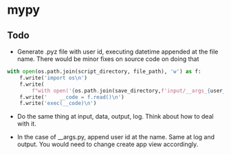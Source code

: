 # mypy

## Todo

- Generate .pyz file with user id, executing datetime appended at the file name. There would be minor fixes on source code on doing that

```python
with open(os.path.join(script_directory, file_path), 'w') as f:
    f.write('import os\n')
    f.write(
        f"with open('{os.path.join(save_directory,f'input/__args_{user_id}.py')}', 'r') as f:\n")
    f.write('    __code = f.read()\n')
    f.write('exec(__code)\n')
```

- Do the same thing at input, data, output, log. Think about how to deal with it.

- In the case of \_\_args.py, append user id at the name. Same at log and output. You would need to change create app view accordingly.

